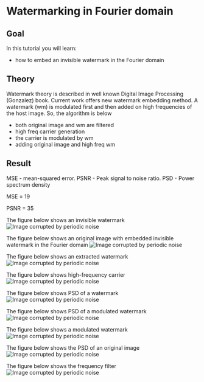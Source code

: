 Watermarking in Fourier domain
==========================

Goal
----

In this tutorial you will learn:

-   how to embed an invisible watermark in the Fourier domain

Theory
------

Watermark theory is described in well known Digital Image Processing (Gonzalez) book. Current work offers new watermark embedding method.
A watermark (wm) is modulated first and then added on high frequencies of the host image.
So, the algorithm is below
- both original image and wm are filtered
- high freq carrier generation
- the carrier is modulated by wm
- adding original image and high freq wm

Result
------

MSE - mean-squared error.
PSNR - Peak signal to noise ratio.
PSD - Power spectrum density

MSE =  19

PSNR = 35

The figure below shows an invisible watermark
![Image corrupted by periodic noise](/www/images/wm.jpg)

The figure below shows an original image with embedded invisible watermark in the Fourier domain
![Image corrupted by periodic noise](/www/images/img_original_plus_wm.jpg)

The figure below shows an extracted watermark
![Image corrupted by periodic noise](/www/images/wm_extracted.jpg)

The figure below shows high-frequency carrier
![Image corrupted by periodic noise](/www/images/carrier.jpg)

The figure below shows PSD of a watermark
![Image corrupted by periodic noise](/www/images/wm_psd.jpg)

The figure below shows PSD of a modulated watermark
![Image corrupted by periodic noise](/www/images/wm_modulated_psd.jpg)

The figure below shows a modulated watermark
![Image corrupted by periodic noise](/www/images/wm_modulated.jpg)

The figure below shows the PSD of an original image
![Image corrupted by periodic noise](/www/images/img_original_psd.jpg)

The figure below shows the frequency filter
![Image corrupted by periodic noise](/www/images/mask.jpg)